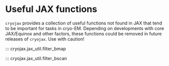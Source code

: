 # Useful JAX functions

`cryojax` provides a collection of useful functions not found in JAX that tend to be important for tasks in cryo-EM. Depending on developments with core JAX/Equinox and other factors, these functions could be removed in future releases of `cryojax`. Use with caution!

::: cryojax.jax_util.filter_bmap

::: cryojax.jax_util.filter_bscan
